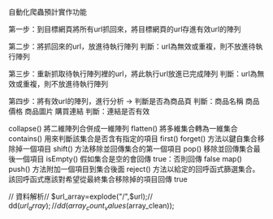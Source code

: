 自動化爬蟲預計實作功能

第一步：到目標網頁將所有url抓回來，將目標網頁的url存進有效url的陣列

第二步：將抓回來的url，放進待執行陣列 判斷：url為無效或重複，則不放進待執行陣列

第三步：重新抓取待執行陣列裡的url，將此執行url放進已完成陣列 判斷：url為無效或重複，則不放進待執行陣列

第四步：將有效url的陣列，進行分析 -> 判斷是否為商品頁 判斷：商品名稱 商品價格 商品圖片 購買連結 判斷：連結是否有效

collapse() 將二維陣列合併成一維陣列
flatten() 將多維集合轉為一維集合
contains() 用來判斷該集合是否含有指定的項目
first()
forget() 方法以鍵自集合移除掉一個項目
shift() 方法移除並回傳集合的第一個項目
pop() 移除並回傳集合最後一個項目
isEmpty() 假如集合是空的會回傳 true：否則回傳 false
map()
push() 方法附加一個項目到集合後面
reject() 方法以給定的回呼函式篩選集合。該回呼函式應該對希望從最終集合移除掉的項目回傳 true

// 資料解析// $url_array=explode("/",$url);// dd($url_array);// dd(array_count_values($array_clean));
